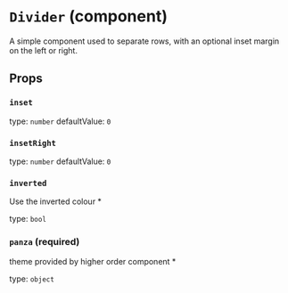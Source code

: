 `Divider` (component)
=====================

A simple component used to separate rows, with an
optional inset margin on the left or right.

Props
-----

### `inset`

type: `number`
defaultValue: `0`


### `insetRight`

type: `number`
defaultValue: `0`


### `inverted`

Use the inverted colour *

type: `bool`


### `panza` (required)

theme provided by higher order component *

type: `object`

